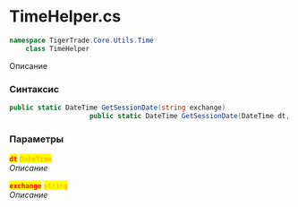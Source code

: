 
# TimeHelper.cs
```csharp
namespace TigerTrade.Core.Utils.Time  
    class TimeHelper
```

Описание

### Синтаксис
```csharp
public static DateTime GetSessionDate(string exchange)
                    public static DateTime GetSessionDate(DateTime dt, string exchange)
```

### Параметры  
<mark style="color:red;">**`dt`**</mark> <mark style="color:orange;">`DateTime`</mark>  
 *Описание*  
  
<mark style="color:red;">**`exchange`**</mark> <mark style="color:orange;">`string`</mark>  
 *Описание*  
  

                    
                    